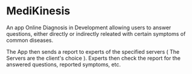 # MediKinesis

An app  Online Diagnosis in Development allowing users to answer questions, either directly or indirectly releated with certain symptoms of common diseases.

The App then sends a report to experts of the specified servers ( The Servers are the client's choice ).
Experts then check the report for the answered questions, reported symptoms, etc.
